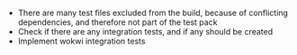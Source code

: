 
* There are many test files excluded from the build, because of conflicting dependencies, and therefore not part of the test pack
* Check if there are any integration tests, and if any should be created
* Implement wokwi integration tests